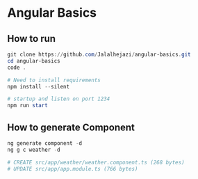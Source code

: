# Angular Basics


## How to run

```powershell
git clone https://github.com/Jalalhejazi/angular-basics.git 
cd angular-basics
code .

# Need to install requirements
npm install --silent

# startup and listen on port 1234
npm run start
```


## How to generate Component

```powershell
ng generate component -d
ng g c weather -d

# CREATE src/app/weather/weather.component.ts (268 bytes)
# UPDATE src/app/app.module.ts (766 bytes)
```
